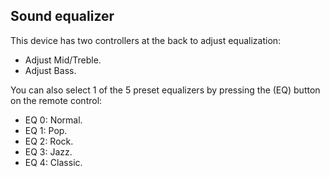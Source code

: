 ## Sound equalizer

This device has two controllers at the back to adjust equalization:

* Adjust Mid/Treble.
* Adjust Bass.

You can also select 1 of the 5 preset equalizers by pressing the (EQ) button on the remote control:

* EQ 0: Normal.
* EQ 1: Pop.
* EQ 2: Rock.
* EQ 3: Jazz.
* EQ 4: Classic.
